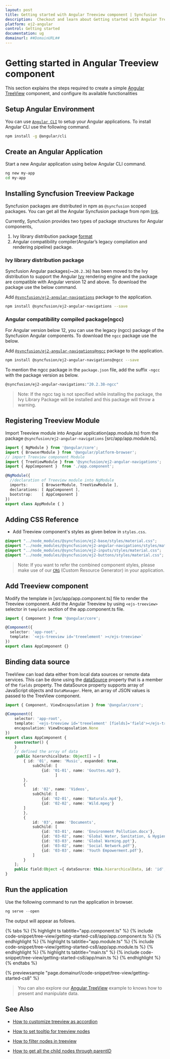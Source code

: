 ```yaml
---
layout: post
title: Getting started with Angular Treeview component | Syncfusion
description:  Checkout and learn about Getting started with Angular Treeview component of Syncfusion Essential JS 2 and more details.
platform: ej2-angular
control: Getting started 
documentation: ug
domainurl: ##DomainURL##
---
```


# Getting started in Angular Treeview component

This section explains the steps required to create a simple [Angular TreeView](https://www.syncfusion.com/angular-ui-components/angular-treeview) component, and configure its available functionalities

## Setup Angular Environment

You can use [`Angular CLI`](https://github.com/angular/angular-cli) to setup your Angular applications.
To install Angular CLI use the following command.

```bash
npm install -g @angular/cli
```

## Create an Angular Application

Start a new Angular application using below Angular CLI command.

```bash
ng new my-app
cd my-app
```

## Installing Syncfusion Treeview Package

Syncfusion packages are distributed in npm as `@syncfusion` scoped packages. You can get all the Angular Syncfusion package from npm [link]( https://www.npmjs.com/search?q=%40syncfusion%2Fej2-angular- ).

Currently, Syncfusion provides two types of package structures for Angular components,
1. Ivy library distribution package [format](https://angular.io/guide/angular-package-format#angular-package-format)
2. Angular compatibility compiler(Angular’s legacy compilation and rendering pipeline) package.

### Ivy library distribution package

Syncfusion Angular packages(`>=20.2.36`) has been moved to the Ivy distribution to support the Angular [Ivy](https://docs.angular.lat/guide/ivy) rendering engine and the package are compatible with Angular version 12 and above. To download the package use the below command.

Add [`@syncfusion/ej2-angular-navigations`](https://www.npmjs.com/package/@syncfusion/ej2-angular-navigations/v/20.2.38) package to the application.

```bash
npm install @syncfusion/ej2-angular-navigations --save
```

### Angular compatibility compiled package(ngcc)

For Angular version below 12, you can use the legacy (ngcc) package of the Syncfusion Angular components. To download the `ngcc` package use the below.

Add [`@syncfusion/ej2-angular-navigations@ngcc`](https://www.npmjs.com/package/@syncfusion/ej2-angular-navigations/v/20.2.38-ngcc) package to the application.

```bash
npm install @syncfusion/ej2-angular-navigations@ngcc --save
```

To mention the ngcc package in the `package.json` file, add the suffix `-ngcc` with the package version as below.

```bash
@syncfusion/ej2-angular-navigations:"20.2.38-ngcc"
```

>Note: If the ngcc tag is not specified while installing the package, the Ivy Library Package will be installed and this package will throw a warning.

## Registering Treeview Module

Import Treeview module into Angular application(app.module.ts) from the package `@syncfusion/ej2-angular-navigations` [src/app/app.module.ts].

```typescript
import { NgModule } from '@angular/core';
import { BrowserModule } from '@angular/platform-browser';
// import Treeview component Module
import { TreeViewModule } from '@syncfusion/ej2-angular-navigations';
import { AppComponent }  from './app.component';

@NgModule({
  //declaration of Treeview module into NgModule
  imports:      [ BrowserModule, TreeViewModule ],
  declarations: [ AppComponent ],
  bootstrap:    [ AppComponent ]
})
export class AppModule { }
```

## Adding CSS Reference

* Add Treeview component's styles as given below in `styles.css`.

```css
@import "../node_modules/@syncfusion/ej2-base/styles/material.css";
@import "../node_modules/@syncfusion/ej2-angular-navigations/styles/material.css";
@import "../node_modules/@syncfusion/ej2-inputs/styles/material.css";
@import "../node_modules/@syncfusion/ej2-buttons/styles/material.css";
```

>Note: If you want to refer the combined component styles, please make use of
our [`CRG`](https://ej2crg.azurewebsites.net/) (Custom Resource Generator) in your application.

## Add Treeview component

Modify the template in [src/app/app.component.ts] file to render the Treeview component.
Add the Angular Treeview by using `<ejs-treeview>` selector in `template` section of the app.component.ts file.

```typescript
import { Component } from '@angular/core';

@Component({
  selector: 'app-root',
  template: `<ejs-treeview id='treeelement' ></ejs-treeview>`
})
export class AppComponent {}
```

## Binding data source

TreeView can load data either from local data sources or remote data services. This can be done using the [dataSource](https://ej2.syncfusion.com/angular/documentation/api/treeview/fieldsSettingsModel#datasource)
property that is a member of the `fields` property. The dataSource property supports array of JavaScript objects and `DataManager`.
Here, an array of JSON values is passed to the TreeView component.

```typescript
import { Component, ViewEncapsulation } from '@angular/core';

@Component({
    selector: 'app-root',
    template: `<ejs-treeview id='treeelement' [fields]='field'></ejs-treeview>`,
    encapsulation: ViewEncapsulation.None
})
export class AppComponent {
    constructor() {
    }
    // defined the array of data
     public hierarchicalData: Object[] = [
        { id: '01', name: 'Music', expanded: true,
            subChild: [
                {id: '01-01', name: 'Gouttes.mp3'},
                      ]
        },
        {
            id: '02', name: 'Videos',
            subChild: [
                {id: '02-01', name: 'Naturals.mp4'},
                {id: '02-02', name: 'Wild.mpeg'}
        ]
        },
        {
            id: '03', name: 'Documents',
            subChild: [
                {id: '03-01', name: 'Environment Pollution.docx'},
                {id: '03-02', name: 'Global Water, Sanitation, & Hygiene.docx'},
                {id: '03-03', name: 'Global Warming.ppt'},
                {id: '03-02', name: 'Social Network.pdf'},
                {id: '03-03', name: 'Youth Empowerment.pdf'},
            ]
        }
    ];
    public field:Object ={ dataSource: this.hierarchicalData, id: 'id', text: 'name', child: 'subChild' };
}
```

## Run the application

Use the following command to run the application in browser.

```javascript
ng serve --open
```

The output will appear as follows.

{% tabs %}
{% highlight ts tabtitle="app.component.ts" %}
{% include code-snippet/tree-view/getting-started-cs8/app/app.component.ts %}
{% endhighlight %}
{% highlight ts tabtitle="app.module.ts" %}
{% include code-snippet/tree-view/getting-started-cs8/app/app.module.ts %}
{% endhighlight %}
{% highlight ts tabtitle="main.ts" %}
{% include code-snippet/tree-view/getting-started-cs8/app/main.ts %}
{% endhighlight %}
{% endtabs %}
  
{% previewsample "page.domainurl/code-snippet/tree-view/getting-started-cs8" %}

> You can also explore our [Angular TreeView](https://ej2.syncfusion.com/angular/demos/#/material/treeview/default) example to knows how to present and manipulate data.

## See Also

* [How to customize treeview as accordion](./how-to/accordion-tree/)

* [How to set tooltip for treeview nodes](./how-to/set-tool-tip-for-tree-nodes/)

* [How to filter nodes in treeview](./how-to/filtering-tree-nodes/)

* [How to get all the child nodes through parentID](./how-to/get-all-child-nodes/)